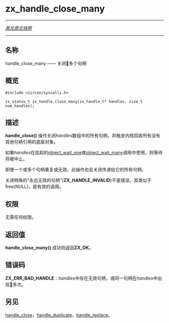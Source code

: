 # zx_handle_close_many
---
[*英文原文快照*](https://github.com/fuchsia-mirror/zircon/blob/9b1d42b6f62ed4a4fe443eb03e020c74abcc8875/docs/syscalls/handle_close_many.md)

---
<!-- ## NAME -->
## 名称

<!-- handle_close_many - close a number of handles -->
handle_close_many —— 关闭多个句柄

<!-- ## SYNOPSIS -->
## 概览

```
#include <zircon/syscalls.h>

zx_status_t zx_handle_close_many(zx_handle_t* handles, size_t num_handles);
```

<!-- ## DESCRIPTION -->
## 描述

<!-- **handle_close_many**() closes a number of *handle*s, causing each
underlying object to be reclaimed by the kernel if no other handles to
it exist. -->
**handle_close()** 操作关闭*handles*数组中的所有句柄，并触发内核回收所有没有其他句柄引用的底层对象。


<!-- If a *handle* was used in a pending [object_wait_one](syscalls/object_wait_one.md) or a
[object_wait_many](syscalls/object_wait_many.md) call, the wait will be aborted. -->
如果*handles*在挂起的[object_wait_one](object_wait_one.md)或[object_wait_many](object_wait_many.md)调用中使用，则等待将被中止。

<!-- This operation closes all handles presented to it, even if one or more
of the handles is duplicate or invalid. -->
即使一个或多个句柄重复或无效，此操作也会关闭传递给它的所有句柄。

<!-- It is not an error to close the special "never a valid handle" **ZX_HANDLE_INVALID**,
similar to free(NULL) being a valid call. -->
关闭特殊的“永远无效的句柄”(**ZX_HANDLE_INVALID**)不是错误，其类似于free(NULL)，是有效的调用。

<!-- ## RIGHTS -->
## 权限

<!-- No rights are required. -->
无需任何权限。

<!-- ## RETURN VALUE -->
## 返回值

<!-- **handle_close_many**() returns **ZX_OK** on success. -->
**handle_close_many()** 成功则返回**ZX_OK**。

<!-- ## ERRORS -->
## 错误码

<!-- **ZX_ERR_BAD_HANDLE**  One of the *handles* isn't a valid handle, or the same handle is
present multiple times. -->
**ZX_ERR_BAD_HANDLE**：*handles*中存在无效句柄，或同一句柄在*handles*中出现多次。

<!-- ## SEE ALSO -->
## 另见

<!-- [handle_close](handle_close.md),
[handle_duplicate](handle_duplicate.md),
[handle_replace](handle_replace.md). -->
[handle_close](handle_close.md)，[handle_duplicate](handle_duplicate.md)，[handle_replace](handle_replace.md)。
